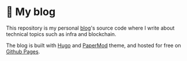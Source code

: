 # 🌱 My blog

This repository is my personal [blog](https://leovct.github.io/)'s source code where I write about technical topics such as infra and blockchain.

The blog is built with [Hugo](https://gohugo.io/) and [PaperMod](https://github.com/adityatelange/hugo-PaperMod) theme, and hosted for free on [Github Pages](https://pages.github.com/).
